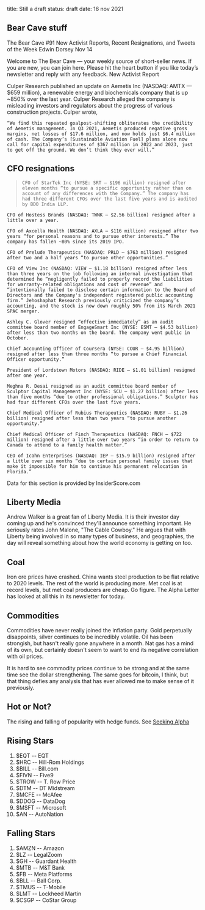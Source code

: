 title: Still a draft
status: draft
date: 16 nov 2021


## Bear Cave stuff
The Bear Cave #91
New Activist Reports, Recent Resignations, and Tweets of the Week
Edwin Dorsey
	Nov 14	

Welcome to The Bear Cave — your weekly source of short-seller news. If you are new, you can join here. Please hit the heart button if you like today’s newsletter and reply with any feedback.
New Activist Report

Culper Research published an update on Aemetis Inc (NASDAQ: AMTX — $659 million), a renewable energy and biochemicals company that is up ~850% over the last year. Culper Research alleged the company is misleading investors and regulators about the progress of various construction projects. Culper wrote,

    “We find this repeated goalpost-shifting obliterates the credibility of Aemetis management. In Q3 2021, Aemetis produced negative gross margins, net losses of $17.6 million, and now holds just $6.4 million of cash. The Company’s [Sustainable Aviation Fuel] plans alone now call for capital expenditures of $367 million in 2022 and 2023, just to get off the ground. We don’t think they ever will.”


## CFO resignations

>     CFO of StarTek Inc (NYSE: SRT — $196 million) resigned after eleven months “to pursue a specific opportunity rather than on account of any differences with the Company.” The company has had three different CFOs over the last five years and is audited by BDO India LLP.

    CFO of Hostess Brands (NASDAQ: TWNK — $2.56 billion) resigned after a little over a year.

    CFO of Axcella Health (NASDAQ: AXLA — $116 million) resigned after two years “for personal reasons and to pursue other interests.” The company has fallen ~80% since its 2019 IPO.

    CFO of Prelude Therapeutics (NASDAQ: PRLD — $763 million) resigned after two and a half years “to pursue other opportunities.”

    CFO of View Inc (NASDAQ: VIEW — $1.18 billion) resigned after less than three years on the job following an internal investigation that determined he “negligently failed to properly record the liabilities for warranty-related obligations and cost of revenue” and “intentionally failed to disclose certain information to the Board of Directors and the Company's independent registered public accounting firm.” Jehoshaphat Research previously criticized the company’s accounting, and the stock is now down roughly 50% from its March 2021 SPAC merger.

    Ashley C. Glover resigned “effective immediately” as an audit committee board member of EngageSmart Inc (NYSE: ESMT — $4.53 billion) after less than two months on the board. The company went public in October.

    Chief Accounting Officer of Coursera (NYSE: COUR — $4.95 billion) resigned after less than three months “to pursue a Chief Financial Officer opportunity.”

    President of Lordstown Motors (NASDAQ: RIDE — $1.01 billion) resigned after one year.

    Meghna R. Desai resigned as an audit committee board member of Sculptor Capital Management Inc (NYSE: SCU — $1.27 billion) after less than five months “due to other professional obligations.” Sculptor has had four different CFOs over the last five years.

    Chief Medical Officer of Rubius Therapeutics (NASDAQ: RUBY — $1.26 billion) resigned after less than two years “to pursue another opportunity.”

    Chief Medical Officer of Finch Therapeutics (NASDAQ: FNCH — $722 million) resigned after a little over two years “in order to return to Canada to attend to a family health matter.”

    CEO of Icahn Enterprises (NASDAQ: IEP — $15.9 billion) resigned after a little over six months “due to certain personal family issues that make it impossible for him to continue his permanent relocation in Florida.”

Data for this section is provided by InsiderScore.com


## Liberty Media

Andrew Walker is a great fan of Liberty Media. It is their investor day coming up and he's convinced they'll announce something important.
He seriously rates John Malone, "The Cable Cowboy." He argues that with Liberty being involved in so many types of business, and geographies, the day will reveal something about how the world economy is getting on too.

## Coal

Iron ore prices have crashed. China wants steel production to be flat relative to 2020 levels. 
The rest of the world is producing more. 
Met coal is at record levels, but met coal producers are cheap.
Go figure.
The Alpha Letter has looked at all this in its newsletter for today.

## Commodities

Commodities have never really joined the inflation party.
Gold perpetually disappoints, silver continues to be incredibly volatile.
Oil has been strongish, but hasn't really gone anywhere in a month.
Nat gas has a mind of its own, but certainly doesn't seem to want to end its negative correlation with oil prices.

It is hard to see commodity prices continue to be strong and at the same time see the dollar strengthening. 
The same goes for bitcoin, I think, but that thing defies any analysis that has ever allowed me to make sense of it previously.


## Hot or Not?

The rising and falling of popularity with hedge funds. See [Seeking Alpha](https://seekingalpha.com/news/3774351-goldman-pinpoints-rising-and-falling-stars-held-by-hedge-funds?utm_campaign=rta-stock-news&utm_content=link-1&utm_medium=email&utm_source=seeking_alpha&utm_term=RTA+News+Smart)

## Rising Stars

1. $EQT -- EQT
1. $HRC -- Hill-Rom Holdings
1. $BILL -- Bill.com
1. $FIVN -- Five9
1. $TROW -- T. Row Price 
1. $DTM -- DT Midstream
1. $MCFE -- McAfee
1. $DDOG -- DataDog
1. $MSFT -- Microsoft
1. $AN -- AutoNation

## Falling Stars

1. $AMZN -- Amazon
1. $LZ -- LegalZoom
1. $GH -- Guardant Health
1. $MTB -- M&T Bank
1. $FB -- Meta Platforms
1. $BLL -- Ball Corp.
1. $TMUS -- T-Mobile
1. $LMT -- Lockheed Martin
1. $CSGP -- CoStar Group

	

